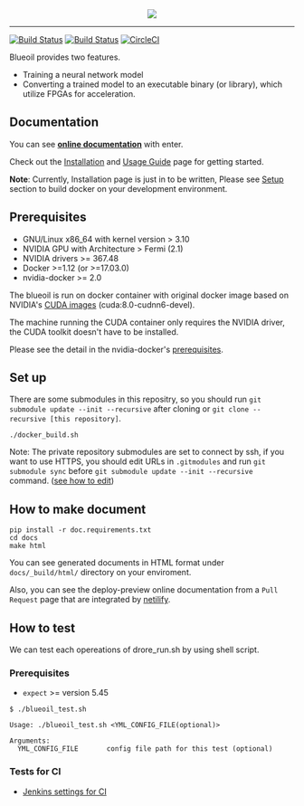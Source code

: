 <div align="center">
  <img src="https://s3-ap-northeast-1.amazonaws.com/leapmind-public-storage/img/blueoil_cover.png">
</div>

---

[![Build Status](https://jenkins.blue-oil.org/job/blueoil_main/badge/icon)](https://jenkins.blue-oil.org/job/blueoil_main/)
[![Build Status](https://jenkins.blue-oil.org/job/blueoil_lmnet/badge/icon)](https://jenkins.blue-oil.org/job/blueoil_lmnet/)
[![CircleCI](https://circleci.com/gh/blue-oil/blueoil.svg?style=svg)](https://circleci.com/gh/blue-oil/blueoil)

Blueoil provides two features.
* Training a neural network model
* Converting a trained model to an executable binary (or library), which utilize FPGAs for acceleration.

## Documentation

You can see **[online documentation](https://docs.blue-oil.org)** with enter.

Check out the [Installation](https://docs.blue-oil.org/install/install.html) and [Usage Guide](https://docs.blue-oil.org/usage/index.html) page for getting started.


**Note**: Currently, Installation page is just in to be written, Please see [Setup](#set-up) section to build docker on your development environment.


## Prerequisites
- GNU/Linux x86_64 with kernel version > 3.10
- NVIDIA GPU with Architecture > Fermi (2.1)
- NVIDIA drivers >= 367.48
- Docker >=1.12 (or >=17.03.0)
- nvidia-docker >= 2.0

The blueoil is run on docker container with original docker image based on NVIDIA's [CUDA images](https://github.com/NVIDIA/nvidia-docker/wiki/CUDA#requirements) (cuda:8.0-cudnn6-devel).

The machine running the CUDA container only requires the NVIDIA driver, the CUDA toolkit doesn't have to be installed.

Please see the detail in the nvidia-docker's [prerequisites](https://github.com/NVIDIA/nvidia-docker/wiki/Installation-(version-2.0)#prerequisites).

## Set up
There are some submodules in this repositry, so you should run `git submodule update --init --recursive` after cloning or `git clone --recursive [this repository]`.
```
./docker_build.sh
```
Note: The private repository submodules are set to connect by ssh, if you want to use HTTPS, you should edit URLs in `.gitmodules` and run `git submodule sync` before `git submodule update --init --recursive` command. ([see how to edit](https://stackoverflow.com/a/30885128))


## How to make document

```
pip install -r doc.requirements.txt
cd docs
make html
```

You can see generated documents in HTML format under `docs/_build/html/` directory on your enviroment.

Also, you can see the deploy-preview online documentation from a `Pull Request` page that are integrated by [netilify](http://netlify.com).


## How to test
We can test each opereations of drore_run.sh by using shell script.

### Prerequisites
- `expect` >= version 5.45

```
$ ./blueoil_test.sh

Usage: ./blueoil_test.sh <YML_CONFIG_FILE(optional)>

Arguments:
  YML_CONFIG_FILE       config file path for this test (optional)
```

### Tests for CI
* [Jenkins settings for CI](./.jenkins/README.md)

